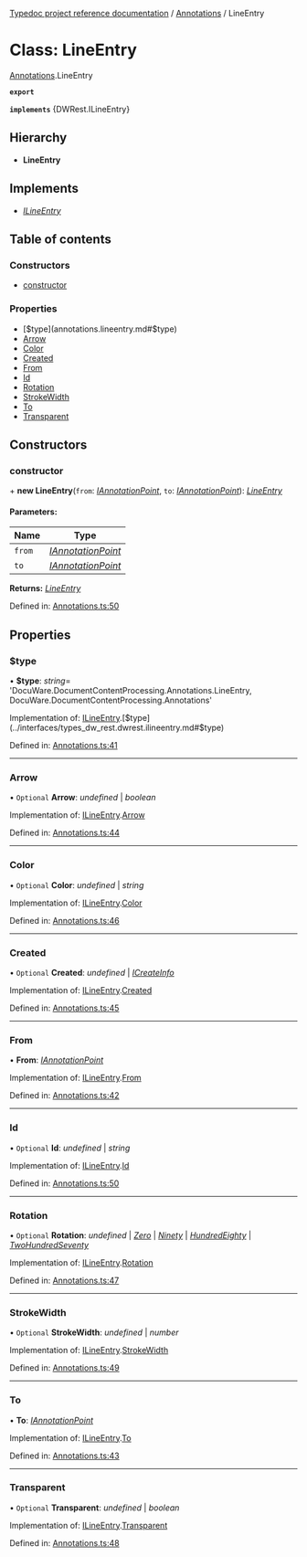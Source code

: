 [Typedoc project reference documentation](../README.md) / [Annotations](../modules/annotations.md) / LineEntry

# Class: LineEntry

[Annotations](../modules/annotations.md).LineEntry

**`export`** 

**`implements`** {DWRest.ILineEntry}

## Hierarchy

* **LineEntry**

## Implements

* [*ILineEntry*](../interfaces/types_dw_rest.dwrest.ilineentry.md)

## Table of contents

### Constructors

- [constructor](annotations.lineentry.md#constructor)

### Properties

- [$type](annotations.lineentry.md#$type)
- [Arrow](annotations.lineentry.md#arrow)
- [Color](annotations.lineentry.md#color)
- [Created](annotations.lineentry.md#created)
- [From](annotations.lineentry.md#from)
- [Id](annotations.lineentry.md#id)
- [Rotation](annotations.lineentry.md#rotation)
- [StrokeWidth](annotations.lineentry.md#strokewidth)
- [To](annotations.lineentry.md#to)
- [Transparent](annotations.lineentry.md#transparent)

## Constructors

### constructor

\+ **new LineEntry**(`from`: [*IAnnotationPoint*](../interfaces/types_dw_rest.dwrest.iannotationpoint.md), `to`: [*IAnnotationPoint*](../interfaces/types_dw_rest.dwrest.iannotationpoint.md)): [*LineEntry*](annotations.lineentry.md)

#### Parameters:

Name | Type |
------ | ------ |
`from` | [*IAnnotationPoint*](../interfaces/types_dw_rest.dwrest.iannotationpoint.md) |
`to` | [*IAnnotationPoint*](../interfaces/types_dw_rest.dwrest.iannotationpoint.md) |

**Returns:** [*LineEntry*](annotations.lineentry.md)

Defined in: [Annotations.ts:50](https://github.com/DocuWare/REST-Sample-TS/blob/6f07cff/src/Annotations.ts#L50)

## Properties

### $type

• **$type**: *string*= 'DocuWare.DocumentContentProcessing.Annotations.LineEntry, DocuWare.DocumentContentProcessing.Annotations'

Implementation of: [ILineEntry](../interfaces/types_dw_rest.dwrest.ilineentry.md).[$type](../interfaces/types_dw_rest.dwrest.ilineentry.md#$type)

Defined in: [Annotations.ts:41](https://github.com/DocuWare/REST-Sample-TS/blob/6f07cff/src/Annotations.ts#L41)

___

### Arrow

• `Optional` **Arrow**: *undefined* \| *boolean*

Implementation of: [ILineEntry](../interfaces/types_dw_rest.dwrest.ilineentry.md).[Arrow](../interfaces/types_dw_rest.dwrest.ilineentry.md#arrow)

Defined in: [Annotations.ts:44](https://github.com/DocuWare/REST-Sample-TS/blob/6f07cff/src/Annotations.ts#L44)

___

### Color

• `Optional` **Color**: *undefined* \| *string*

Implementation of: [ILineEntry](../interfaces/types_dw_rest.dwrest.ilineentry.md).[Color](../interfaces/types_dw_rest.dwrest.ilineentry.md#color)

Defined in: [Annotations.ts:46](https://github.com/DocuWare/REST-Sample-TS/blob/6f07cff/src/Annotations.ts#L46)

___

### Created

• `Optional` **Created**: *undefined* \| [*ICreateInfo*](../interfaces/types_dw_rest.dwrest.icreateinfo.md)

Implementation of: [ILineEntry](../interfaces/types_dw_rest.dwrest.ilineentry.md).[Created](../interfaces/types_dw_rest.dwrest.ilineentry.md#created)

Defined in: [Annotations.ts:45](https://github.com/DocuWare/REST-Sample-TS/blob/6f07cff/src/Annotations.ts#L45)

___

### From

• **From**: [*IAnnotationPoint*](../interfaces/types_dw_rest.dwrest.iannotationpoint.md)

Implementation of: [ILineEntry](../interfaces/types_dw_rest.dwrest.ilineentry.md).[From](../interfaces/types_dw_rest.dwrest.ilineentry.md#from)

Defined in: [Annotations.ts:42](https://github.com/DocuWare/REST-Sample-TS/blob/6f07cff/src/Annotations.ts#L42)

___

### Id

• `Optional` **Id**: *undefined* \| *string*

Implementation of: [ILineEntry](../interfaces/types_dw_rest.dwrest.ilineentry.md).[Id](../interfaces/types_dw_rest.dwrest.ilineentry.md#id)

Defined in: [Annotations.ts:50](https://github.com/DocuWare/REST-Sample-TS/blob/6f07cff/src/Annotations.ts#L50)

___

### Rotation

• `Optional` **Rotation**: *undefined* \| [*Zero*](../enums/types_dw_rest.dwrest.rotation.md#zero) \| [*Ninety*](../enums/types_dw_rest.dwrest.rotation.md#ninety) \| [*HundredEighty*](../enums/types_dw_rest.dwrest.rotation.md#hundredeighty) \| [*TwoHundredSeventy*](../enums/types_dw_rest.dwrest.rotation.md#twohundredseventy)

Implementation of: [ILineEntry](../interfaces/types_dw_rest.dwrest.ilineentry.md).[Rotation](../interfaces/types_dw_rest.dwrest.ilineentry.md#rotation)

Defined in: [Annotations.ts:47](https://github.com/DocuWare/REST-Sample-TS/blob/6f07cff/src/Annotations.ts#L47)

___

### StrokeWidth

• `Optional` **StrokeWidth**: *undefined* \| *number*

Implementation of: [ILineEntry](../interfaces/types_dw_rest.dwrest.ilineentry.md).[StrokeWidth](../interfaces/types_dw_rest.dwrest.ilineentry.md#strokewidth)

Defined in: [Annotations.ts:49](https://github.com/DocuWare/REST-Sample-TS/blob/6f07cff/src/Annotations.ts#L49)

___

### To

• **To**: [*IAnnotationPoint*](../interfaces/types_dw_rest.dwrest.iannotationpoint.md)

Implementation of: [ILineEntry](../interfaces/types_dw_rest.dwrest.ilineentry.md).[To](../interfaces/types_dw_rest.dwrest.ilineentry.md#to)

Defined in: [Annotations.ts:43](https://github.com/DocuWare/REST-Sample-TS/blob/6f07cff/src/Annotations.ts#L43)

___

### Transparent

• `Optional` **Transparent**: *undefined* \| *boolean*

Implementation of: [ILineEntry](../interfaces/types_dw_rest.dwrest.ilineentry.md).[Transparent](../interfaces/types_dw_rest.dwrest.ilineentry.md#transparent)

Defined in: [Annotations.ts:48](https://github.com/DocuWare/REST-Sample-TS/blob/6f07cff/src/Annotations.ts#L48)
